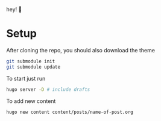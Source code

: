 hey! :wave:

# Setup

After cloning the repo, you should also download the theme
``` sh
git submodule init
git submodule update
```

To start just run 
``` sh
hugo server -D # include drafts
```

To add new content
``` sh
hugo new content content/posts/name-of-post.org
```
